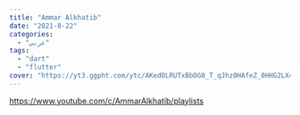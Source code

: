 ```yaml
---
title: "Ammar Alkhatib"
date: "2021-8-22"
categories:
  - "عربي"
tags:
  - "dart"
  - "flutter"
cover: "https://yt3.ggpht.com/ytc/AKedOLRUTxBbOG0_T_qJhz0HAfeZ_0HHG2LX4WvQmBDeCP8=s176-c-k-c0x00ffffff-no-rj"
---
```


https://www.youtube.com/c/AmmarAlkhatib/playlists
